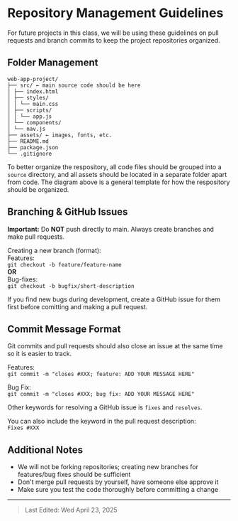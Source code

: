 # Repository Management Guidelines

For future projects in this class, we will be using these guidelines on pull requests and branch commits to keep the project repositories organized.

## Folder Management

```plaintext  
web-app-project/  
├── src/ ← main source code should be here  
│ ├── index.html  
│ ├── styles/  
│ │ └── main.css  
│ ├── scripts/  
│ │ └── app.js  
│ └── components/  
│ └── nav.js  
├── assets/ ← images, fonts, etc.  
├── README.md  
├── package.json  
└── .gitignore  
```
To better organize the respository, all code files should be grouped into a `source` directory, and all assets should be located in a separate folder apart from code. The diagram above is a general template for how the respository should be organized.

## Branching & GitHub Issues

**Important:** Do **NOT** push directly to main. Always create branches and make pull requests.

Creating a new branch (format): <br />
Features: <br />
`git checkout -b feature/feature-name`<br />
**OR** <br />
Bug-fixes: <br />
`git checkout -b bugfix/short-description`

If you find new bugs during development, create a GitHub issue for them first before comitting and making a pull request.

## Commit Message Format

Git commits and pull requests should also close an issue at the same time so it is easier to track.

Features:<br />
`git commit -m "closes #XXX; feature: ADD YOUR MESSAGE HERE"` <br />

Bug Fix: <br />
`git commit -m "closes #XXX; bug fix: ADD YOUR MESSAGE HERE"` <br />

Other keywords for resolving a GitHub issue is `fixes` and `resolves`.

You can also include the keyword in the pull request description: <br />
`Fixes #XXX`

## Additional Notes
- We will not be forking repositories; creating new branches for features/bug fixes should be sufficient
- Don't merge pull requests by yourself, have someone else approve it
- Make sure you test the code thoroughly before committing a change
<hr>

> Last Edited: Wed April 23, 2025
